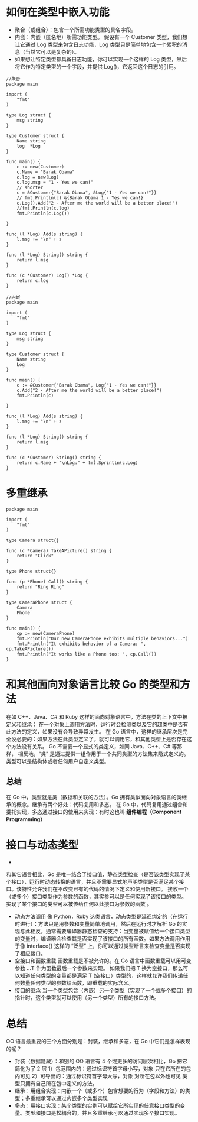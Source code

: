 
# 如何在类型中嵌入功能

- 聚合（或组合）：包含一个所需功能类型的具名字段。
- 内嵌：内嵌（匿名地）所需功能类型。
  假设有一个 Customer 类型，我们想让它通过 Log 类型来包含日志功能，Log 类型只是简单地包含一个累积的消息（当然它可以是复杂的）。
- 如果想让特定类型都具备日志功能，你可以实现一个这样的 Log 类型，然后将它作为特定类型的一个字段，并提供 Log()，它返回这个日志的引用。

```cgo
//聚合
package main

import (
    "fmt"
)

type Log struct {
    msg string
}

type Customer struct {
    Name string
    log  *Log
}

func main() {
    c := new(Customer)
    c.Name = "Barak Obama"
    c.log = new(Log)
    c.log.msg = "1 - Yes we can!"
    // shorter
    c = &Customer{"Barak Obama", &Log{"1 - Yes we can!"}}
    // fmt.Println(c) &{Barak Obama 1 - Yes we can!}
    c.Log().Add("2 - After me the world will be a better place!")
    //fmt.Println(c.log)
    fmt.Println(c.Log())

}

func (l *Log) Add(s string) {
    l.msg += "\n" + s
}

func (l *Log) String() string {
    return l.msg
}

func (c *Customer) Log() *Log {
    return c.log
}
```

```cgo
//内嵌
package main

import (
    "fmt"
)

type Log struct {
    msg string
}

type Customer struct {
    Name string
    Log
}

func main() {
    c := &Customer{"Barak Obama", Log{"1 - Yes we can!"}}
    c.Add("2 - After me the world will be a better place!")
    fmt.Println(c)

}

func (l *Log) Add(s string) {
    l.msg += "\n" + s
}

func (l *Log) String() string {
    return l.msg
}

func (c *Customer) String() string {
    return c.Name + "\nLog:" + fmt.Sprintln(c.Log)
}
```

# 多重继承

```cgo
package main

import (
    "fmt"
)

type Camera struct{}

func (c *Camera) TakeAPicture() string {
    return "Click"
}

type Phone struct{}

func (p *Phone) Call() string {
    return "Ring Ring"
}

type CameraPhone struct {
    Camera
    Phone
}

func main() {
    cp := new(CameraPhone)
    fmt.Println("Our new CameraPhone exhibits multiple behaviors...")
    fmt.Println("It exhibits behavior of a Camera: ", cp.TakeAPicture())
    fmt.Println("It works like a Phone too: ", cp.Call())
}
```

# 和其他面向对象语言比较 Go 的类型和方法

在如 C++、Java、C# 和 Ruby 这样的面向对象语言中，方法在类的上下文中被定义和继承：
在一个对象上调用方法时，运行时会检测类以及它的超类中是否有此方法的定义，如果没有会导致异常发生。
在 Go 语言中，这样的继承层次是完全没必要的：如果方法在此类型定义了，就可以调用它，和其他类型上是否存在这个方法没有关系。
Go 不需要一个显式的类定义，如同 Java、C++、C# 等那样，
相反地，“类” 是通过提供一组作用于一个共同类型的方法集来隐式定义的。类型可以是结构体或者任何用户自定义类型。

## 总结
在 Go 中，类型就是类（数据和关联的方法）。Go 拥有类似面向对象语言的类继承的概念。继承有两个好处：代码复用和多态。
在 Go 中，代码复用通过组合和委托实现，多态通过接口的使用来实现：有时这也叫 **组件编程（Component Programming）**

# 接口与动态类型

- 
和其它语言相比，Go 是唯一结合了接口值，静态类型检查（是否该类型实现了某个接口），运行时动态转换的语言，并且不需要显式地声明类型是否满足某个接口。该特性允许我们在不改变已有的代码的情况下定义和使用新接口。
接收一个（或多个）接口类型作为参数的函数，其实参可以是任何实现了该接口的类型。 实现了某个接口的类型可以被传给任何以此接口为参数的函数 。
- 动态方法调用
  像 Python，Ruby 这类语言，动态类型是延迟绑定的（在运行时进行）：方法只是用参数和变量简单地调用，然后在运行时才解析
  Go 的实现与此相反，通常需要编译器静态检查的支持：当变量被赋值给一个接口类型的变量时，编译器会检查其是否实现了该接口的所有函数。如果方法调用作用于像 interface{} 这样的 “泛型” 上，你可以通过类型断言来检查变量是否实现了相应接口。
- 空接口和函数重载
  函数重载是不被允许的。在 Go 语言中函数重载可以用可变参数 ...T 作为函数最后一个参数来实现。
如果我们把 T 换为空接口，那么可以知道任何类型的变量都是满足 T (空接口）类型的，这样就允许我们传递任何数量任何类型的参数给函数，即重载的实际含义。
- 接口的继承
  当一个类型包含（内嵌）另一个类型（实现了一个或多个接口）的指针时，这个类型就可以使用（另一个类型）所有的接口方法。

# 总结

OO 语言最重要的三个方面分别是：封装，继承和多态，在 Go 中它们是怎样表现的呢？

- 封装（数据隐藏）：和别的 OO 语言有 4 个或更多的访问层次相比，Go 把它简化为了 2 层
1）包范围内的：通过标识符首字母小写，对象 只在它所在的包内可见
2）可导出的：通过标识符首字母大写，对象 对所在包以外也可见
类型只拥有自己所在包中定义的方法。
- 继承：用组合实现：内嵌一个（或多个）包含想要的行为（字段和方法）的类型；多重继承可以通过内嵌多个类型实现
- 多态：用接口实现：某个类型的实例可以赋给它所实现的任意接口类型的变量。类型和接口是松耦合的，并且多重继承可以通过实现多个接口实现。